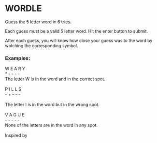 # WORDLE

Guess the 5 letter word in 6 tries.

Each guess must be a valid 5 letter word. Hit the enter button to submit.

After each guess, you will know how close your guess was to the word by watching the corresponding symbol.

### Examples:

W E A R Y <br />
\* \- \- \- \- <br />
The letter W is in the word and in the correct spot.<br />
<br />
P I L L S <br />
\- \+ \- \- \- <br />    
The letter I is in the word but in the wrong spot. <br />
<br />
V A G U E <br />
\- \- \- \- \- <br />
None of the letters are in the word in any spot. <br />
<br />
Inspired by <a href="https://www.powerlanguage.co.uk/wordle/">
